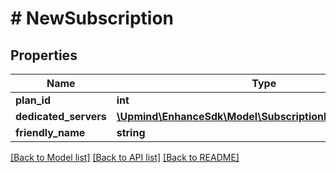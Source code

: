 # # NewSubscription

## Properties

Name | Type | Description | Notes
------------ | ------------- | ------------- | -------------
**plan_id** | **int** |  |
**dedicated_servers** | [**\Upmind\EnhanceSdk\Model\SubscriptionDedicatedServers**](SubscriptionDedicatedServers.md) |  | [optional]
**friendly_name** | **string** |  | [optional]

[[Back to Model list]](../../README.md#models) [[Back to API list]](../../README.md#endpoints) [[Back to README]](../../README.md)

